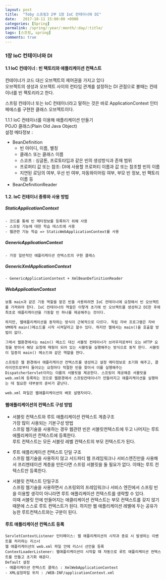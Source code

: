 ```yaml
---
layout: post
title:  "Toby 스프링3 2부 1장 IoC 컨테이너와 DI"
date:   2017-10-11 15:00:00 +0900
categories: [Spring]
permalink: /spring/:year/:month/:day/:title/
tags: [스프링, spring]
comments: true
---
```


### 1장 IoC 컨테이너와 DI
#### 1.1 IoC 컨테이너 : 빈 택토리와 애플리케이션 컨텍스트   
컨테이너가 코드 대신 오브젝트의 제어권을 가지고 있다   
오브젝트의 생성과 오브젝트 사이의 런타임 관계를 설정하는 DI 관점으로 볼때는 컨테이너를 빈 팩토리라고 한다.   

스프링 컨테이너 또는 IoC 컨테이너라고 말하는 것은 바로 ApplicationContext 인터페에스를 구현한 클래스 오브젝트이다.   

1.1.1 IoC 컨테이너를 이용해 애플리케이션 만들기   
POJO 클래스(Plain Old Java Object)   
설정 메타정보 :    
- BeanDefinition   
    - 빈 아이디, 이름, 별칭
    - 클래스 또는 클래스 이름
    - 스코프 : 싱글톤, 프로토타입과 같은 빈의 생성방식과 존재 범위
    - 프로퍼티 값 또는 참조: DI에 사용할 프로퍼티 이름과 값 또는 참조할 빈의 이름
    - 지연된 로딩의 여부, 우선 빈 여부, 자동와이어링 여부, 부모 빈 정보, 빈 팩토리 이름 등
- BeanDefinitionReader   

#### 1.2. IoC 컨테이너 종류와 사용 방법   
##### StaticApplicationContext    
    - 코드를 통해 빈 메타정보를 등록하기 위해 사용    
    - 스프링 기능에 대한 학습 테스트에 사용
    - 웹관련 기능 학습 => StaticWebApplicationContext를 사용    

##### GenericApplicationContext    
    - 가장 일반적인 애플리케이션 컨텍스트의 구현 클래스

##### GenericXmlApplicationContext    
    - GenericApplicationContext + XmlBeanDefinitionReader    

##### WebApplicationContext    
    보통 main과 같은 기동 역할을 맡은 빈을 사용하려면 IoC 컨테이너에 요청해서 빈 오브젝트를 가져와야 한다. IoC 컨테이너의 역할은 이렇게 초기에 빈 오브젝트를 생성하고 DI한 후에 최초로 애플리케이션을 기동할 빈 하나를 제공해주는 것이다.    

    하지만, 웹애플리케이션을 동작하는 방식이 근복적으로 다르다. 독립 자바 프로그램은 자바 VM에게 main()메소드를 시작 시켜달라고 할수 있다. 하지만 웹에서는 main()을 호출할 방법이 없다.    

    그래서 웹환경에서는 main() 메소드 대신 서블릿 컨테이너가 브라우저로부터 오는 HTTP 요청을 받아서 해당 요청에 매핑이 되어 있는 서블릿을 실행해주는 방식으로 동작 한다. 서블릿이 일종의 main() 메소드와 같은 역할을 한다.    

    스프링은 웹 환경에서 애플리케이션 컨텍스트를 생성하고 설정 메타정보로 초기화 해주고, 클라이언트로부터 들어오는 요청마다 적절한 빈을 찾아서 이를 실행해주는 DispatcherServlet이라는 이름의 서블릿을 제공한다. 스프링이 제공해준 서블릿을 web.xml에 등록하는 것으로 웹환경에서 스프링컨테이너가 만들어지고 애플리케이션을 실행하는 데 필요한 대부분의 준비가 끝난다.

    web.xml 파일은 웹애플리케이션의 배포 설명자이다.

#### 웹애플리케이션의 컨텍스트 구성 방법
- 서블릿 컨텍스트와 루트 애플리케이션 컨텍스트 계층구조    
     가장 많이 사용되는 기본구성 방법    
     스프링 웹기술을 사용하는 경우 웹관련 빈은 서블릿컨텍스트에 두고 나머지는 루트 애플리케이션 컨텍스트에 등록한다.    
     루트 컨텍스트는 모든 서블릿 레벨 컨텍스트의 부모 컨텍스트가 된다.

- 루트 애플리케이션 컨텍스트 단일 구조    
    스프링 웹기술을 사용하지 않고 서드파티 웹 프레임워크나 서비스엔진만을 사용해서 프리젠테이션 계층을 만든다면 스프링 서블릿을 둘 필요가 없다. 이때는 루트 컨텍스트만 등록한다.   

- 서블릿 컨텍스트 단일구조    
    스프링 웹기술을 사용하면서 스프링외의 프레임워크나 서비스 엔진에서 스프링 빈을 이용할 생각이 아니라면 루트 애플리케이션 컨텍스트를 생략할 수 있다.    
    이때 서블릿 안에 만들어지는 애클리케이션 컨텍스트는 부모 컨텍스트를 갖지 않기 때문에 스스로 루트 컨텍스트가 된다. 하지만 웹 애플리케이션 레벨에 두는 공유가능한 루트컨텍스트와는 구분이 된다.

#### 루트 애플리케이션 컨텍스트 등록
    ServletContextListener 인터페이스: 웹 애플리케이션의 시작과 종료 시 발생하는 이벤트를 처리하는 리스너    
    웹 애플리케이션의 web.xml 파일 안에 리스너 선언을 등록    
    ContextLoaderListener: 웹애플리케이션이 시작할 때 자동으로 루트 애플리케이션 컨텍스트를 만들고 초기화 해준다.    
    Default 설정
    - 애플리케이션 컨텍스트 클래스 : XmlWebApplicationContext
    - XML설정파일 위치 : /WEB-INF/applicationContext.xml
    
